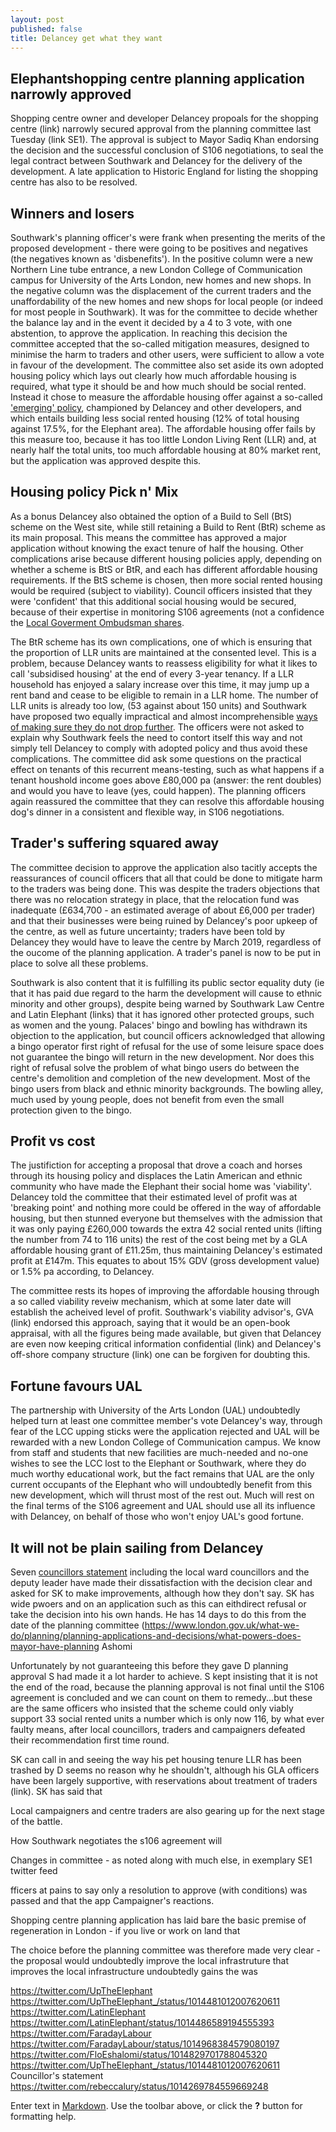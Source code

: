 ```yaml
---
layout: post
published: false
title: Delancey get what they want
---
```

## Elephantshopping centre planning application narrowly approved

Shopping centre owner and developer Delancey propoals for the shopping centre (link) narrowly secured approval from the planning committee last Tuesday (link SE1).  The approval is subject to Mayor Sadiq Khan endorsing the decision and the successful conclusion of S106 negotiations, to seal the legal contract between Southwark and Delancey for the delivery of the development.  A late application to Historic England for listing the shopping centre has also to be resolved.

## Winners and losers

Southwark's planning officer's were frank when presenting the merits of the proposed development - there were going to be positives and negatives (the negatives known as 'disbenefits').  In the positive column were a new Northern Line tube entrance, a new London College of Communication campus for University of the Arts London, new homes and new shops.  In the negative column was the displacement of the current traders and the unaffordability of the new homes and new shops for local people (or indeed for most people in Southwark).  It was for the committee to decide whether the balance lay and in the event it decided by a 4 to 3 vote, with one abstention, to approve the application.  In reaching this decision the committee accepted that the so-called mitigation measures, designed to minimise the harm to traders and other users, were sufficient to allow a vote in favour of the development.  The committee also set aside its own adopted housing policy which lays out clearly how much affordable housing is required, what type it should be and how much should be social rented.  Instead it chose to measure the affordable housing offer against a so-called ['emerging' policy](https://www.southwark.gov.uk/assets/attach/5811/NSP%20PSV%20FINAL.pdf), championed by Delancey and other developers, and which entails building less social rented housing (12% of total housing against 17.5%, for the Elephant area).  The affordable housing offer fails by this measure too, because it has too little London Living Rent (LLR) and, at nearly half the total units, too much affordable housing at 80% market rent, but the application was approved despite this.

## Housing policy Pick n' Mix

As a bonus Delancey also obtained the option of a Build to Sell (BtS) scheme on the West site, while still retaining a Build to Rent (BtR) scheme as its main proposal.  This means the committee has approved a major application without knowing the exact tenure of half the housing.  Other complications arise because different housing policies apply, depending on whether a scheme is BtS or BtR, and each has different affordable housing requirements.  If the BtS scheme is chosen, then more social rented housing would be required (subject to viability). Council officers insisted that they were 'confident' that this additional social housing would be secured, because of their expertise in monitoring S106 agreements (not a confidence the [Local Goverment Ombudsman shares](http://35percent.org/2016-12-12-ombudsman-slams-southwark-for-no-s106-monitoring).

The BtR scheme has its own complications, one of which is ensuring that the proportion of LLR units are maintained at the consented level.  This is a problem, because Delancey wants to reassess eligibility for what it likes to call 'subsidised housing' at the end of every 3-year tenancy. If a LLR household has enjoyed a salary increase over this time, it may jump up a rent band and cease to be eligible to remain in a LLR home.  The number of LLR units is already too low, (53 against about 150 units) and Southwark have proposed two equally impractical and almost incomprehensible [ways of  making sure they do not drop further](https://pbs.twimg.com/media/DhMTY3OWAAELO68.jpg).  The officers were not asked to explain why Southwark feels the need to contort itself this way and not simply tell  Delancey to comply with adopted policy and thus avoid these complications.  The committee did ask some questions on the practical effect on tenants of this recurrent means-testing, such as what happens if a tenant houshold income goes above £80,000 pa (answer: the rent doubles) and would you have to leave (yes, could happen).  The planning officers again reassured the committee that they can resolve this affordable housing dog's dinner in a consistent and flexible way, in S106 negotiations.

## Trader's suffering squared away


The committee decision to approve the application also tacitly accepts the reassurances of council officers that all that could be done to mitigate harm to the traders was being done. This was despite the traders objections that there was no relocation strategy in place, that the relocation fund was inadequate (£634,700 - an estimated average of about £6,000 per trader) and that their businesses were being ruined by Delancey's poor upkeep of the centre, as well as future uncertainty; traders have been told by Delancey they would have to  leave the centre by March 2019, regardless of the oucome of the planning application.  A trader's panel is now to be put in place to solve all these problems.  

Southwark is also content that it is fulfilling its public sector equality duty (ie that it has paid due regard to the harm the development will cause to ethnic minority and other groups), despite being warned  by Southwark Law Centre and Latin Elephant (links) that it has ignored other protected groups, such as women and the young.  Palaces' bingo and bowling has withdrawn its objection to the application, but council officers acknowledged that allowing a bingo operator first right of refusal for the use of some leisure space does not guarantee the bingo will return in the new development.  Nor does this right of refusal solve the problem of what bingo users do between the centre's demolition and completion of the new development.  Most of the bingo users from black and ethnic minority backgrounds.  The bowling alley, much used by young people, does not benefit from even the small protection given to the bingo.

## Profit vs cost 

The justifiction for accepting a proposal that drove a coach and horses through its housing policy and displaces the Latin American and ethnic community who have made the Elephant their social home was 'viability'.  Delancey told the committee that their estimated level of profit was at 'breaking point' and nothing more could be offered in the way of affordable housing, but then stunned everyone but themselves  with the admission that it was only paying £260,000 towards the extra 42 social rented units (lifting the number from 74 to 116 units) the rest of the cost being met by a GLA affordable housing grant of £11.25m, thus maintaining Delancey's estimated profit at £147m.  This equates to about 15% GDV (gross development value) or 1.5% pa according, to Delancey.

The committee rests its hopes of improving the affordable housing through a so called viability reveiw mechanism, which at some later date will establish the acheived level of profit.  Southwark's viability advisor's, GVA (link) endorsed this approach, saying that it would be an open-book appraisal, with all the figures being made available, but given that Delancey are even now keeping critical information confidential (link) and Delancey's off-shore company structure (link) one can be forgiven for doubting this.

## Fortune favours UAL 

The partnership with University of the Arts London (UAL) undoubtedly helped turn at least one committee member's vote Delancey's way, through fear of the LCC upping sticks were the application rejected and UAL will be rewarded with a new London College of Communication campus.  We know from staff and students that new facilities are much-needed and no-one wishes to see the LCC lost to the Elephant or Southwark, where they do much worthy educational work, but the fact remains that UAL are the only current occupants of the Elephant who will undoubtedly benefit from this new development, which will thrust most of the rest out.  Much will rest on the final terms of the S106 agreement and UAL should use all its influence with Delancey, on behalf of those who won't enjoy UAL's good fortune.

## It will not be plain sailing from Delancey

Seven [councillors statement](https://pbs.twimg.com/media/DhNo_cvWAAEiH2w.jpg) including the local ward councillors and the deputy leader have made their dissatisfaction with the decision clear and asked for SK to make improvements, although how they don't say.  SK has wide pwoers and on an application such as this can eithdirect refusal or take the decision into his own hands.  He has 14 days to do this from the date of the planning committee (https://www.london.gov.uk/what-we-do/planning/planning-applications-and-decisions/what-powers-does-mayor-have-planning
Ashomi

Unfortunately by not guaranteeing this before they gave D planning approval S had made it a lot harder to achieve. S kept insisting that it is not the end of the road, because the planning approval is not final until the S106 agreement is concluded and we can count on them to remedy...but these are the same officers who insisted that the scheme could only viably support 33 social rented units a number which is only now 116, by what ever faulty means, after local councillors, traders and campaigners defeated their recommendation first time round.

SK can call in and seeing the way his pet housing tenure LLR has been trashed by D seems no reason why he shouldn't, although his GLA officers have been largely supportive, with reservations about treatment of traders (link).  SK has said that 

Local campaigners and centre traders are also gearing up for the next stage of the battle.

How Southwark negotiates the s106 agreement will 


Changes in committee - as noted along with much else, in exemplary SE1 twitter feed

fficers at pains to say only a resolution to approve (with conditions) was passed and that the app
Campaigner's reactions.

Shopping centre planning application has laid bare the basic premise of regeneration in London - if you live or work on land that 

The choice before the planning committee was therefore made very clear - the proposal would undoubtedly improve the local infrastruture that improves the local infrastructure undoubtedly gains the was

https://twitter.com/UpTheElephant
https://twitter.com/UpTheElephant_/status/1014481012007620611
https://twitter.com/LatinElephant
https://twitter.com/LatinElephant/status/1014486589194555393
https://twitter.com/FaradayLabour
https://twitter.com/FaradayLabour/status/1014968384579080197
https://twitter.com/FloEshalomi/status/1014829701788045320
https://twitter.com/UpTheElephant_/status/1014481012007620611 Councillor's statement
https://twitter.com/rebeccalury/status/1014269784559669248




Enter text in [Markdown](http://daringfireball.net/projects/markdown/). Use the toolbar above, or click the **?** button for formatting help.
